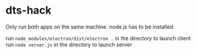# dts-hack

Only run both apps on the same machine.
node.js has to be installed.

run `node_modules/electron/dist/electron .` in the directory to launch client
run `node server.js` in the directory to launch server